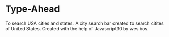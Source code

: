 # Type-Ahead
To search USA cities and states.
A city search bar created to search citites of United States.
Created with the help of Javascript30 by wes bos.
